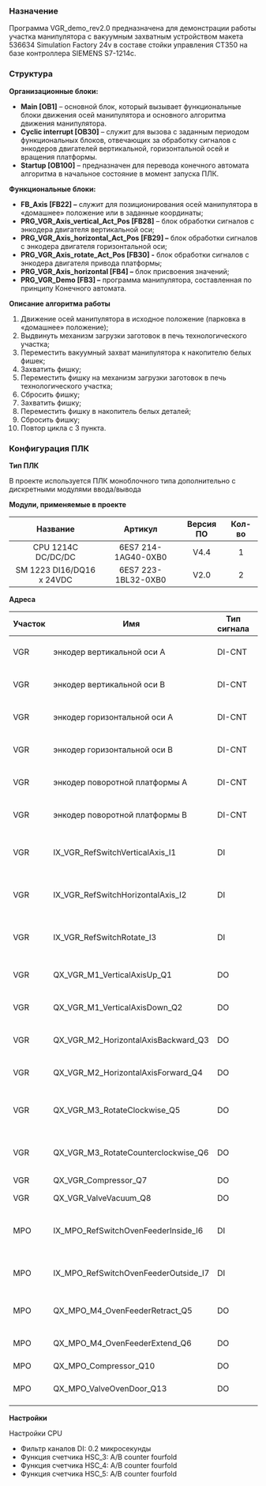 ### Назначение

Программа VGR\_demo\_rev2.0 предназначена для демонстрации работы участка манипулятора с вакуумным захватным устройством макета 536634 Simulation Factory 24v в составе стойки управления СТ350 на базе контроллера SIEMENS S7-1214c.

### Структура

**Организационные блоки:**

- **Main [OB1]** – основной блок, который вызывает функциональные блоки движения осей манипулятора и основного алгоритма движения манипулятора.
- **Cyclic interrupt [OB30]** – служит для вызова с заданным периодом функциональных блоков, отвечающих за обработку сигналов с энкодеров двигателей вертикальной, горизонтальной осей и вращения платформы.
- **Startup [OB100]** – предназначен для перевода конечного автомата алгоритма в начальное состояние в момент запуска ПЛК.

**Функциональные блоки:**

- **FB\_Axis [FB22] –** служит для позиционирования осей манипулятора в «домашнее» положение или в заданные координаты;
- **PRG\_VGR\_Axis\_vertical\_Act\_Pos [FB28]** – блок обработки сигналов с энкодера двигателя вертикальной оси;
- **PRG\_VGR\_Axis\_horizontal\_Act\_Pos [FB29] –** блок обработки сигналов с энкодера двигателя горизонтальной оси;
- **PRG\_VGR\_Axis\_rotate\_Act\_Pos [FB30] -** блок обработки сигналов с энкодера двигателя привода платформы;
- **PRG\_VGR\_Axis\_horizontal [FB4] –** блок присвоения значений;
- **PRG\_VGR\_Demo [FB3] –** программа манипулятора, составленная по принципу Конечного автомата.

**Описание алгоритма работы**

1. Движение осей манипулятора в исходное положение (парковка в «домашнее» положение);
1. Выдвинуть механизм загрузки заготовок в печь технологического участка;
1. Переместить вакуумный захват манипулятора к накопителю белых фишек;
1. Захватить фишку;
1. Переместить фишку на механизм загрузки заготовок в печь технологического участка;
1. Сбросить фишку;
1. Захватить фишку;
1. Переместить фишку в накопитель белых деталей;
1. Сбросить фишку;
1. Повтор цикла с 3 пункта.

### Конфигурация ПЛК

**Тип ПЛК**

В проекте используется ПЛК моноблочного типа дополнительно с дискретными модулями ввода/вывода

**Модули, применяемые в проекте**

|Название|Артикул|Версия ПО|Кол-во|
| :-: | :-: | :-: | :-: |
|CPU 1214C DC/DC/DC|6ES7 214-1AG40-0XB0|V4.4|1|
|SM 1223 DI16/DQ16 x 24VDC|6ES7 223-1BL32-0XB0|V2.0|2|


**Адреса**

|Участок|Имя|Тип сигнала|Адрес|Комментарий|
| - | - | - | - | - |
|VGR|энкодер вертикальной оси A|DI-CNT|%I0.4|энкодер вертикальной оси A|
|VGR|энкодер вертикальной оси B|DI-CNT|%I0.5|энкодер вертикальной оси B|
|VGR|энкодер горизонтальной оси A|DI-CNT|%I0.6|энкодер горизонтальной оси A|
|VGR|энкодер горизонтальной оси B|DI-CNT|%I0.7|энкодер горизонтальной оси B|
|VGR|энкодер поворотной платформы A|DI-CNT|%I1.0|энкодер поворотной платформы A|
|VGR|энкодер поворотной платформы B|DI-CNT|%I1.1|энкодер поворотной платформы B|
|VGR|IX\_VGR\_RefSwitchVerticalAxis\_I1|DI|%I12.0|начальная позиция вертикальной оси|
|VGR|IX\_VGR\_RefSwitchHorizontalAxis\_I2|DI|%I12.1|начальная позиция горизонтальной оси|
|VGR|IX\_VGR\_RefSwitchRotate\_I3|DI|%I12.2|начальная позиция поворотной платформы|
|VGR|QX\_VGR\_M1\_VerticalAxisUp\_Q1|DO|%Q13.0|движение вертикальной оси вверх|
|VGR|QX\_VGR\_M1\_VerticalAxisDown\_Q2|DO|%Q13.1|движение вертикальной оси вниз|
|VGR|QX\_VGR\_M2\_HorizontalAxisBackward\_Q3|DO|%Q13.2|движение горизонтальной оси назад|
|VGR|QX\_VGR\_M2\_HorizontalAxisForward\_Q4|DO|%Q13.3|движение горизонтальной оси вперед|
|VGR|QX\_VGR\_M3\_RotateClockwise\_Q5|DO|%Q13.4|поворот платформы по часовой стрелке|
|VGR|QX\_VGR\_M3\_RotateCounterclockwise\_Q6|DO|%Q13.5|поворот платформы против часовой стрелки|
|VGR|QX\_VGR\_Compressor\_Q7|DO|%Q13.6|компрессор|
|VGR|QX\_VGR\_ValveVacuum\_Q8|DO|%Q13.7|вакуумный захват|
|MPO|IX\_MPO\_RefSwitchOvenFeederInside\_I6|DI|%I8.5|механизм загрузки в печь позиция (внутри)|
|MPO|IX\_MPO\_RefSwitchOvenFeederOutside\_I7|DI|%I8.6|механизм загрузки в печь позиция (снаружи)|
|MPO|QX\_MPO\_M4\_OvenFeederRetract\_Q5|DO|%Q8.2|задвинуть держатель заготовки|
|MPO|QX\_MPO\_M4\_OvenFeederExtend\_Q6|DO|%Q8.3|выдвинуть держатель заготовки|
|MPO|QX\_MPO\_Compressor\_Q10|DO|%Q8.7|компрессор|
|MPO|QX\_MPO\_ValveOvenDoor\_Q13|DO|%Q9.2|вакуумный насос (присоска)|


**Настройки**

Настройки CPU

- Фильтр каналов DI: 0.2 микросекунды
- Функция счетчика HSC\_3: A/B counter fourfold
- Функция счетчика HSC\_4: A/B counter fourfold
- Функция счетчика HSC\_5: A/B counter fourfold
